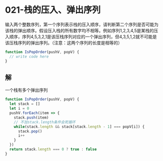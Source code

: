 # 021-栈的压入、弹出序列

输入两个整数序列，第一个序列表示栈的压入顺序，请判断第二个序列是否可能为该栈的弹出顺序。假设压入栈的所有数字均不相等。例如序列1,2,3,4,5是某栈的压入顺序，序列4,5,3,2,1是该压栈序列对应的一个弹出序列，但4,3,5,1,2就不可能是该压栈序列的弹出序列。（注意：这两个序列的长度是相等的）

```js
function IsPopOrder(pushV, popV) {
  // write code here
}
```

## 解

一个栈有多个弹出序列

```js
function IsPopOrder(pushV, popV) {
  let stack = []
  let i = 0
  pushV.forEach(item => {
    stack.push(item)
    // 不加stack.length条件会死循环
    while(stack.length && stack[stack.length - 1] === popV[i]) {
      stack.pop()
      i++
    }   
  })
  return stack.length === 0 ? true : false
}
```